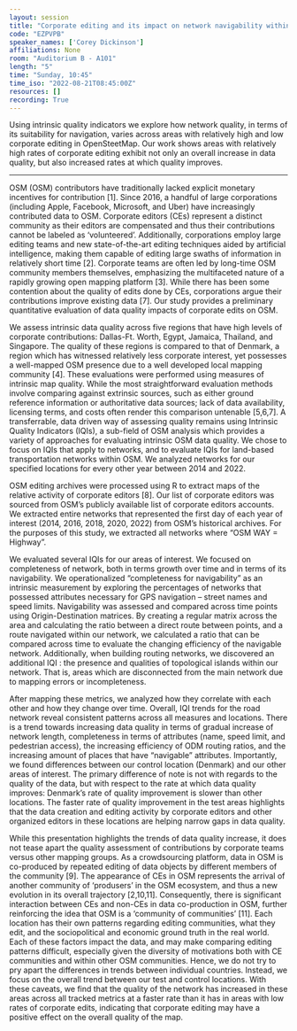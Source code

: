 ```yaml
---
layout: session
title: "Corporate editing and its impact on network navigability within OpenStreetMap"
code: "EZPVPB"
speaker_names: ['Corey Dickinson']
affiliations: None
room: "Auditorium B - A101"
length: "5"
time: "Sunday, 10:45"
time_iso: "2022-08-21T08:45:00Z"
resources: []
recording: True
---
```


Using intrinsic quality indicators we explore how network quality, in terms of its suitability for navigation, varies across areas with relatively high and low corporate editing in OpenSteetMap. Our work shows areas with relatively high rates of corporate editing exhibit not only an overall increase in data quality, but also increased rates at which quality improves.

<hr>

OSM (OSM) contributors have traditionally lacked explicit monetary incentives for contribution [1].  Since 2016, a handful of large corporations (including Apple, Facebook, Microsoft, and Uber) have increasingly contributed data to OSM. Corporate editors (CEs) represent a distinct community as their editors are compensated and thus their contributions cannot be labeled as ‘volunteered’. Additionally, corporations employ large editing teams and new state-of-the-art editing techniques aided by artificial intelligence, making them capable of editing large swaths of information in relatively short time [2]. Corporate teams are often led by long-time OSM community members themselves, emphasizing the multifaceted nature of a rapidly growing open mapping platform [3]. While there has been some contention about the quality of edits done by CEs, corporations argue their contributions improve existing data [7]. Our study provides a preliminary quantitative evaluation of data quality impacts of corporate edits  on OSM.

We assess intrinsic data quality across five regions that have high levels of corporate contributions: Dallas-Ft. Worth, Egypt, Jamaica, Thailand, and Singapore. The quality of these regions is compared to that of Denmark, a region which has witnessed relatively less corporate interest, yet possesses a well-mapped OSM presence due to a well developed local mapping community [4]. These evaluations were performed using measures of intrinsic map quality. While the most straightforward evaluation methods involve comparing against extrinsic sources, such as either ground reference information or authoritative data sources; lack of data availability, licensing terms, and costs often render this comparison untenable [5,6,7]. A transferrable, data driven way of assessing quality remains using Intrinsic Quality Indicators (IQIs), a sub-field of OSM analysis which provides a variety of approaches for evaluating intrinsic OSM data quality. We chose to focus on IQIs that apply to networks, and to evaluate IQIs for land-based transportation networks within OSM. We analyzed networks for our specified locations for every other year between 2014 and 2022.

OSM editing archives were processed using R to extract maps of the relative activity of corporate editors [8]. Our list of corporate editors was sourced from OSM’s publicly available list of corporate editors accounts. We extracted entire networks that represented the first day of each year of interest (2014, 2016, 2018, 2020, 2022) from OSM’s historical archives. For the purposes of this study, we extracted all networks where “OSM WAY = Highway”.

We evaluated several IQIs for our areas of interest.  We focused on completeness of network, both in terms growth over time and in terms of its navigability. We operationalized “completeness for navigability” as an intrinsic measurement by exploring the percentages of networks that possessed attributes necessary for GPS navigation – street names and speed limits. Navigability was assessed and compared across time points using Origin-Destination matrices. By creating a regular matrix across the area and calculating the ratio between a direct route between points, and a route navigated within our network, we calculated a ratio that can be compared across time to evaluate the changing efficiency of the navigable network. Additionally, when building routing networks, we discovered an additional IQI : the presence and qualities of topological islands within our network. That is, areas which are disconnected from the main network due to mapping errors or incompleteness. 

After mapping these metrics, we analyzed how they correlate with each other and how they change over time. Overall, IQI trends for the road network reveal consistent patterns across all measures and locations. There is a trend towards increasing data quality in terms of gradual increase of network length, completeness in terms of attributes (name, speed limit, and pedestrian access), the increasing efficiency of ODM routing ratios, and the increasing amount of places that have “navigable” attributes. Importantly, we found differences between our control location (Denmark) and our other areas of interest. The primary difference of note is not with regards to the quality of the data, but with respect to the rate at which data quality improves: Denmark’s rate of quality improvement is slower than other locations. The faster rate of quality improvement in the test areas highlights that the data creation and editing activity by corporate editors and other organized editors in these locations are helping narrow gaps in data quality.

While this presentation highlights the trends of data quality increase, it does not tease apart the quality assessment of contributions by corporate teams versus other mapping groups. As a crowdsourcing platform, data in OSM is co-produced by repeated editing of data objects by different members of the community [9]. The appearance of CEs in OSM represents the arrival of another community of ‘produsers’ in the OSM ecosystem, and thus a new evolution in its overall trajectory [2,10,11]. Consequently, there is significant interaction between CEs and non-CEs in data co-production in OSM, further reinforcing the idea that OSM is a ‘community of communities’ [11]. Each location has their own patterns regarding editing communities, what they edit, and the sociopolitical and economic ground truth in the real world.  Each of these factors impact the data, and may make comparing editing patterns difficult, especially given the diversity of motivations both with CE communities and within other OSM communities. Hence, we do not try to pry apart the differences in trends between individual countries. Instead, we focus on the overall trend between our test and control locations. With these caveats, we find that the quality of the network has increased in these areas across all tracked metrics at a faster rate than it has in areas with low rates of corporate edits, indicating that corporate editing may have a positive effect on the overall quality of the map.

